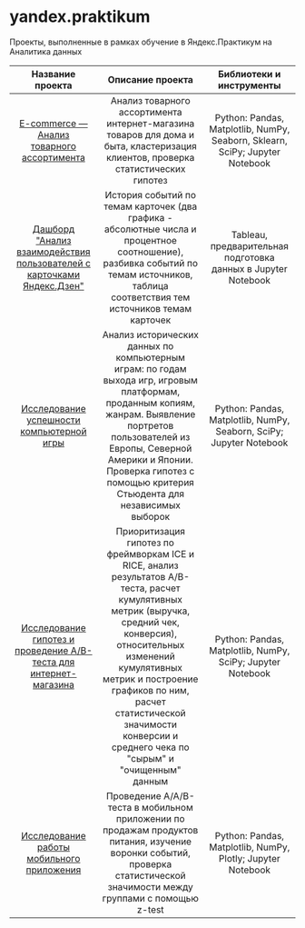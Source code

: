 # yandex.praktikum
Проекты, выполненные в рамках обучение в Яндекс.Практикум на Аналитика данных

| Название проекта      | Описание проекта                                      | Библиотеки и инструменты |
| :-------------------: | :---------------------------------------------------: |:---------------------------:|
| [E-commerce — Анализ товарного ассортимента](https://github.com/ElShcherbakova/yandex.praktikum/tree/main/e-commerce)| Анализ товарного ассортимента интернет-магазина  товаров для дома и быта, кластеризация клиентов, проверка статистических гипотез | Python: Pandas, Matplotlib, NumPy, Seaborn, Sklearn, SciPy; Jupyter Notebook |
| [Дашборд "Анализ взаимодействия пользователей с карточками Яндекс.Дзен"](https://public.tableau.com/profile/elizaveta6432#!/vizhome/__16162347965000/ZenDashboard)| История событий по темам карточек (два графика - абсолютные числа и процентное соотношение), разбивка событий по темам источников, таблица соответствия тем источников темам карточек  |Tableau, предварительная подготовка данных в Jupyter Notebook|
| [Исследование успешности компьютерной игры](https://github.com/ElShcherbakova/yandex.praktikum/tree/main/Games)| Анализ исторических данных по компьютерным играм: по годам выхода игр, игровым платформам, проданным копиям, жанрам. Выявление портретов пользователей из Европы, Северной Америки и Японии. Проверка гипотез с помощью критерия Стьюдента для независимых выборок | Python: Pandas, Matplotlib, NumPy, Seaborn, SciPy; Jupyter Notebook |
| [Исследование гипотез и проведение A/B-теста для интернет-магазина](https://github.com/ElShcherbakova/yandex.praktikum/tree/main/AB-test)| Приоритизация гипотез по фреймворкам  ICE и RICE, анализ результатов A/B-теста, расчет кумулятивных метрик (выручка, средний чек, конверсия), относительных изменений кумулятивных метрик и построение графиков по ним, расчет статистической значимости конверсии и среднего чека по "сырым" и "очищенным" данным| Python: Pandas, Matplotlib, NumPy, SciPy; Jupyter Notebook |
[Исследование работы мобильного приложения](https://github.com/ElShcherbakova/yandex.praktikum/tree/main/AAB-test)| Проведение A/A/B-теста в мобильном приложении по продажам продуктов питания, изучение воронки событий, проверка статистической значимости между группами с помощью z-test| Python: Pandas, Matplotlib, NumPy, Plotly; Jupyter Notebook |
